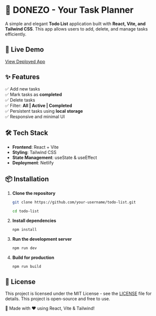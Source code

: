 # 📝 DONEZO - Your Task Planner

A simple and elegant **Todo List** application built with **React, Vite, and Tailwind CSS**. This app allows users to add, delete, and manage tasks efficiently.

## 🚀 Live Demo
[View Deployed App](https://donezo-rmb.netlify.app)

## ✨ Features
✅ Add new tasks  
✅ Mark tasks as **completed**  
✅ Delete tasks  
✅ Filter: **All | Active | Completed**  
✅ Persistent tasks using **local storage**  
✅ Responsive and minimal UI  

## 🛠 Tech Stack
- **Frontend**: React + Vite  
- **Styling**: Tailwind CSS  
- **State Management**: useState & useEffect  
- **Deployment**: Netlify  

## 📦 Installation

1. **Clone the repository**  
   ```sh
   git clone https://github.com/your-username/todo-list.git

   cd todo-list
   ```

2. **Install dependencies**
    ```sh
    npm install
    ```

3. **Run the development server**
    ```sh
    npm run dev
    ```

4. **Build for production**
    ```sh
    npm run build
    ```

## 📜 License

This project is licensed under the MIT License - see the [LICENSE](LICENSE) file for details.
This project is open-source and free to use. 

🚀 Made with ❤️ using React, Vite & Tailwind!